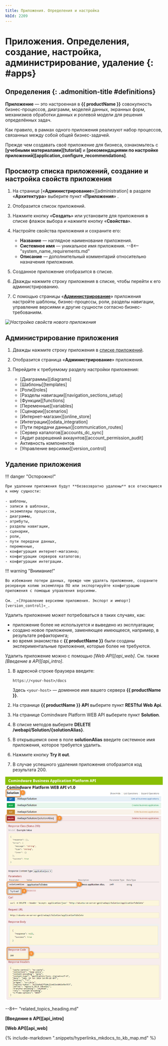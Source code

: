 ```yaml
---
title: Приложения. Определения и настройка
kbId: 2209
---
```


# Приложения. Определения, создание, настройка, администрирование, удаление {: #apps}

<div class="admonition question" markdown="block">

## Определения {: .admonition-title #definitions}

**Приложение** — это настроенная в **{{ productName }}** совокупность  бизнес-процессов, диаграмм, моделей данных, экранных форм, механизмов обработки данных и ролевой модели для решения определённых задач.

Как правило, в рамках одного приложения реализуют набор процессов, связанных между собой общей бизнес-задачей.

Прежде чем создавать своё приложение для бизнеса, ознакомьтесь с **[учебными материалами][tutorial]** и **[рекомендациями по настройке приложений][application_configure_recommendations]**.

</div>

## Просмотр списка приложений, создание и настройка свойств приложения

1. На странице [«**Администрирование**»][administration] в разделе «**Архитектура**» выберите пункт «**Приложения**» <i class= "fa-light  fa-cubes"></i>.
2. Отобразится список приложений.
3. Нажмите кнопку «**Создать**» или установите для приложения в списке флажок выбора и нажмите кнопку «**Свойства**».
4. Настройте свойства приложения и сохраните его:

    - **Название** — наглядное наименование приложения.
    - **Системное имя** — уникальное имя приложения.
    --8<-- "system_name_requirements.md"
    - **Описание** — дополнительный комментарий относительно назначения приложения.

5. Созданное приложение отобразится в списке.
6. Дважды нажмите строку приложения в списке, чтобы перейти к его администрированию.
7. С помощью страницы «**[Администрирование](#администрирование-приложения)**» приложения настройте шаблоны, бизнес-процессы, роли, разделы навигации, управление версиями и другие сущности согласно бизнес-требованиям.

_![Настройка свойств нового приложения](img/bussiness_application_creation.png)_

## Администрирование приложения

1. Дважды нажмите строку приложения в [списке приложений](#просмотр-списка-приложений-создание-и-настройка-свойств-приложения).
2. Отобразится страница «**Администрирование**» приложения.
3. Перейдите к требуемому разделу настройки приложения:

    - [Диаграммы][diagrams]
    - [Шаблоны][templates]
    - [Роли][roles]
    - [Разделы навигации][navigation_sections_setup]
    - [Функции][functions]
    - [Переменные][variables]
    - [Сценарии][scenarios]
    - [Интернет-магазин][online_store]
    - [Интеграции][odata_integration]
    - [Пути передачи данных][communication_routes]
    - [Сервер каталогов][accounts_dc_sync]
    - [Аудит разрешений аккаунтов][account_permission_audit]
    - Активность компонентов
    - [Управление версиями][version_control]

## Удаление приложения

!!! danger "Осторожно!"

    При удалении приложения будут **безвозвратно удалены** все относящиеся к нему сущности:

    - шаблоны,
    - записи в шаблонах,
    - экземпляры процессов,
    - диаграммы,
    - атрибуты,
    - разделы навигации,
    - сценарии,
    - роли,
    - пути передачи данных,
    - переменные,
    - конфигурация интернет-магазина;
    - конфигурации серверов каталогов;
    - конфигурации интеграции.

!!! warning "Внимание!"

    Во избежание потери данных, прежде чем удалять приложение, сохраните резервную копию экземпляра ПО или экспортируйте конфигурацию приложения с помощью управления версиями.

    См. _«[Управление версиями приложения. Экспорт и импорт][version_control]»_.

Удалить приложение может потребоваться в таких случаях, как:

- приложение более не используется и выведено из эксплуатации;
- создано новое приложение, заменяющее имеющееся, например, в результате рефакторинга;
- во время знакомства с **{{ productName }}** были созданы экспериментальные приложения, которые более не требуются.

Удалить приложение можно с помощью *[Web API][api_web]*. См. также *[Введение в API][api_intro]*.

1. В адресной строке браузера введите:

    ```
    https://<your-host>/docs
    ```

    Здесь `<your-host>` — доменное имя вашего сервера **{{ productName }}**.

2. На странице **{{ productName }} API** выберите пункт **RESTful Web Api**.
3. На странице Comindware Platform WEB API выберите пункт **Solution**.
4. В списке методов выберите **DELETE /webapi/Solution/{solutionAlias}**.
5. В открывшемся окне в поле **solutionAlias** введите системное имя приложения, которое требуется удалить.
6. Нажмите кнопку **Try it out**.
7. В случае успешного удаления приложения отобразится код результата 200.

_![Удаление приложения с помощью API](img/applications_delete_api.png)_

--8<-- "related_topics_heading.md"

**[Введение в API][api_intro]**

**[Web API][api_web]**

{% include-markdown ".snippets/hyperlinks_mkdocs_to_kb_map.md" %}
